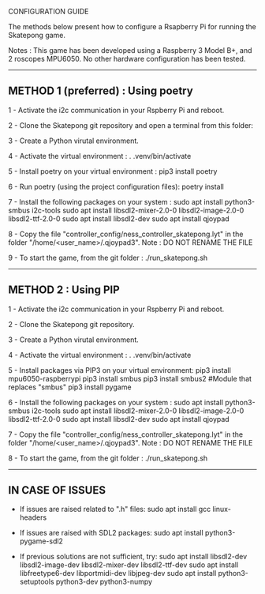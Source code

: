 CONFIGURATION GUIDE

The methods below present how to configure a Rsapberry Pi for running
the Skatepong game.

Notes : This game has been developed using a Raspberry 3 Model B+, and
2 roscopes MPU6050. No other hardware configuration has been tested.

------------------------------------------------------------------------
METHOD 1 (preferred) : Using poetry
------------------------------------------------------------------------

1 - Activate the i2c communication in your Rspberry Pi and reboot.

2 - Clone the Skatepong git repository and open a terminal from this folder:

3 - Create a Python virutal environment.

4 - Activate the virtual environment :
. .venv/bin/activate

5 - Install poetry on your virtual environment :
pip3 install poetry

6 - Run poetry (using the project configuration files):
poetry install

7 - Install the following packages on your system :
sudo apt install python3-smbus i2c-tools
sudo apt install libsdl2-mixer-2.0-0 libsdl2-image-2.0-0 libsdl2-ttf-2.0-0
sudo apt install libsdl2-dev
sudo apt install qjoypad

8 - Copy the file "controller_config/ness_controller_skatepong.lyt" 
in the folder "/home/<user_name>/.qjoypad3". 
Note : DO NOT RENAME THE FILE

9 - To start the game, from the git folder :
./run_skatepong.sh

------------------------------------------------------------------------
METHOD 2 : Using PIP
------------------------------------------------------------------------

1 - Activate the i2c communication in your Rspberry Pi and reboot.

2 - Clone the Skatepong git repository.

3 - Create a Python virutal environment.

4 - Activate the virtual environment :
. .venv/bin/activate

5 - Install packages via PIP3 on your virtual environment:
pip3 install mpu6050-raspberrypi
pip3 install smbus
pip3 install smbus2 #Module that replaces "smbus"
pip3 install pygame

6 - Install the following packages on your system :
sudo apt install python3-smbus i2c-tools
sudo apt install libsdl2-mixer-2.0-0 libsdl2-image-2.0-0 libsdl2-ttf-2.0-0
sudo apt install libsdl2-dev
sudo apt install qjoypad

7 - Copy the file "controller_config/ness_controller_skatepong.lyt" 
in the folder "/home/<user_name>/.qjoypad3". 
Note : DO NOT RENAME THE FILE

8 - To start the game, from the git folder :
./run_skatepong.sh

------------------------------------------------------------------------
IN CASE OF ISSUES
------------------------------------------------------------------------

- If issues are raised related to ".h" files:
sudo apt install gcc linux-headers

- If issues are raised with SDL2 packages:
sudo apt install python3-pygame-sdl2

- If previous solutions are not sufficient, try:
sudo apt install libsdl2-dev libsdl2-image-dev libsdl2-mixer-dev libsdl2-ttf-dev
sudo apt install libfreetype6-dev libportmidi-dev libjpeg-dev 
sudo apt install python3-setuptools python3-dev python3-numpy


